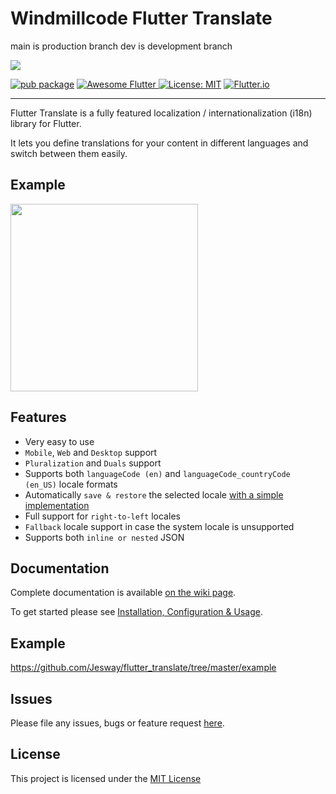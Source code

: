 # Windmillcode Flutter Translate

main is production branch dev is development branch


[<img src="https://github.com/Jesway/flutter_translate/raw/master/resources/images/flutter_translate.png" />](https://github.com/Jesway/flutter_translate/)

[![pub package](https://img.shields.io/pub/v/flutter_translate.svg?color=important)](https://pub.dev/packages/flutter_translate)
<a href="https://github.com/Solido/awesome-flutter">
   <img alt="Awesome Flutter" src="https://img.shields.io/badge/Awesome-Flutter-blue.svg?longCache=true" />
</a>
[![License: MIT](https://img.shields.io/badge/License-MIT-ff69b4.svg)](https://github.com/Jesway/flutter_translate/blob/master/LICENSE)
[![Flutter.io](https://img.shields.io/badge/Flutter-Website-deepskyblue.svg)](https://flutter.io/)

---

Flutter Translate is a fully featured localization / internationalization (i18n) library for Flutter.

It lets you define translations for your content in different languages and switch between them easily.

## Example
<img src="https://raw.githubusercontent.com/Jesway/flutter_translate/master/resources/gifs/flutter_translate_screen.gif" width="300"/>

## Features

* Very easy to use
* ```Mobile```, ```Web``` and ```Desktop``` support
* ```Pluralization``` and ```Duals``` support
* Supports both ``languageCode (en)`` and ``languageCode_countryCode (en_US)`` locale formats
* Automatically ```save & restore``` the selected locale [with a simple implementation](https://github.com/Jesway/flutter_translate/wiki/2.-Automatically-saving-&-restoring-the-selected-locale)
* Full support for ```right-to-left``` locales
* ``Fallback`` locale support in case the system locale is unsupported
* Supports both ``inline or nested`` JSON

## Documentation

Complete documentation is available [on the wiki page](https://github.com/Jesway/flutter_translate/wiki).

To get started please see [Installation, Configuration & Usage](https://github.com/Jesway/flutter_translate/wiki/1.-Installation,-Configuration-&-Usage).

## Example

https://github.com/Jesway/flutter_translate/tree/master/example

## Issues
Please file any issues, bugs or feature request [here](https://github.com/Jesway/flutter_translate/issues).

## License

This project is licensed under the [MIT License](https://github.com/Jesway/flutter_translate/blob/master/LICENSE)
